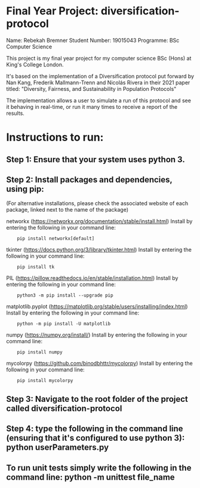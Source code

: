 # Final Year Project: diversification-protocol
Name: Rebekah Bremner
Student Number: 19015043
Programme: BSc Computer Science

This project is my final year project for my computer science BSc (Hons) at King's College London. 

It's based on the implementation of a Diversification protocol put forward by Nan Kang, Frederik Mallmann-Trenn and Nicolás Rivera in their 2021 paper titled: "Diversity, Fairness, and Sustainability in Population Protocols"

The implementation allows a user to simulate a run of this protocol and see it behaving in real-time, or run it many times to receive a report of the results.

# Instructions to run:

## Step 1: Ensure that your system uses python 3.

## Step 2: Install packages and dependencies, using pip:
(For alternative installations, please check the associated website of each package, linked next to the name of the package)

networkx (https://networkx.org/documentation/stable/install.html)
    Install by entering the following in your command line: 
    
        pip install networkx[default]

tkinter (https://docs.python.org/3/library/tkinter.html)
    Install by entering the following in your command line: 
        
        pip install tk

PIL (https://pillow.readthedocs.io/en/stable/installation.html)
    Install by entering the following in your command line: 
        
        python3 -m pip install --upgrade pip

matplotlib.pyplot (https://matplotlib.org/stable/users/installing/index.html)
    Install by entering the following in your command line: 
        
        python -m pip install -U matplotlib

numpy (https://numpy.org/install/)
    Install by entering the following in your command line: 
        
        pip install numpy

mycolorpy (https://github.com/binodbhttr/mycolorpy)
    Install by entering the following in your command line: 
        
        pip install mycolorpy

## Step 3: Navigate to the root folder of the project called diversification-protocol

## Step 4: type the following in the command line (ensuring that it's configured to use python 3): python userParameters.py


## To run unit tests simply write the following in the command line: python -m unittest file_name

